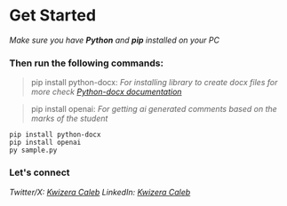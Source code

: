 # Get Started
_Make sure you have **Python** and **pip** installed on your PC_

### Then run the following commands:

> pip install python-docx:
_For installing library to create docx files for more check [Python-docx documentation](https://pypi.org/project/python-docx-1/)_

> pip install openai:
_For getting ai generated comments based on the marks of the student_

```
pip install python-docx
pip install openai
py sample.py
```

### Let's connect 
_Twitter/X: [Kwizera Caleb](https://x.com/KwizeraCaleb)_
_LinkedIn: [Kwizera Caleb](https://www.linkedin.com/in/kwizera-caleb-391716292/)_

